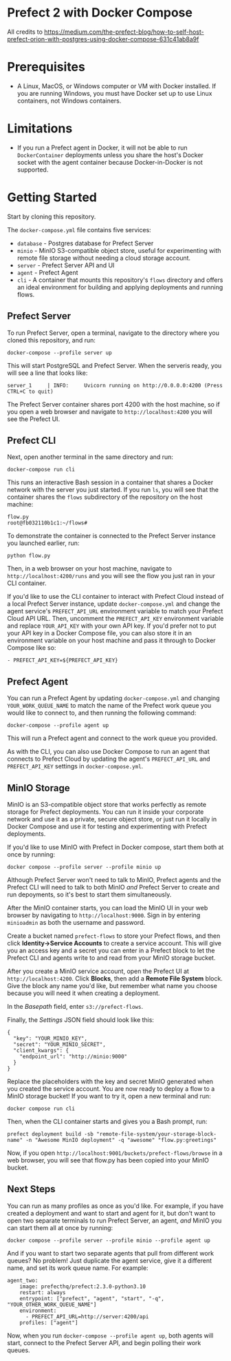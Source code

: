 # Prefect 2 with Docker Compose

All credits to 
https://medium.com/the-prefect-blog/how-to-self-host-prefect-orion-with-postgres-using-docker-compose-631c41ab8a9f

# Prerequisites

* A Linux, MacOS, or Windows computer or VM with Docker installed. If you are running Windows, you must have Docker set up to use Linux containers, not Windows containers.

# Limitations

* If you run a Prefect agent in Docker, it will not be able to run `DockerContainer` deployments unless you share the host's Docker socket with the agent container because Docker-in-Docker is not supported. 

# Getting Started

Start by cloning this repository.

The `docker-compose.yml` file contains five services:
* `database` - Postgres database for Prefect Server
* `minio` - MinIO S3-compatible object store, useful for experimenting with remote file storage without needing a cloud storage account.
* `server` - Prefect Server API and UI
* `agent` - Prefect Agent
* `cli` - A container that mounts this repository's `flows` directory and offers an ideal environment for building and applying deployments and running flows. 

## Prefect Server
To run Prefect Server, open a terminal, navigate to the directory where you cloned this repository, and run:

```
docker-compose --profile server up
```

This will start PostgreSQL and Prefect Server. When the serveris ready, you will see a line that looks like:

```
server_1     | INFO:     Uvicorn running on http://0.0.0.0:4200 (Press CTRL+C to quit)
```

The Prefect Server container shares port 4200 with the host machine, so if you open a web browser and navigate to `http://localhost:4200` you will see the Prefect UI.

## Prefect CLI

Next, open another terminal in the same directory and run:

```
docker-compose run cli
```

This runs an interactive Bash session in a container that shares a Docker network with the server you just started. If you run `ls`, you will see that the container shares the `flows` subdirectory of the repository on the host machine:

```
flow.py
root@fb032110b1c1:~/flows#
```

To demonstrate the container is connected to the Prefect Server instance you launched earlier, run:

```
python flow.py
```

Then, in a web browser on your host machine, navigate to `http://localhost:4200/runs` and you will see the flow you just ran in your CLI container.

If you'd like to use the CLI container to interact with Prefect Cloud instead of a local Prefect Server instance, update `docker-compose.yml` and change the agent service's `PREFECT_API_URL` environment variable to match your Prefect Cloud API URL. Then, uncomment the `PREFECT_API_KEY` environment variable and replace `YOUR_API_KEY` with your own API key. If you'd prefer not to put your API key in a Docker Compose file, you can also store it in an environment variable on your host machine and pass it through to Docker Compose like so:

```
- PREFECT_API_KEY=${PREFECT_API_KEY}
```

## Prefect Agent

You can run a Prefect Agent by updating `docker-compose.yml` and changing `YOUR_WORK_QUEUE_NAME` to match the name of the Prefect work queue you would like to connect to, and then running the following command:

```
docker-compose --profile agent up
```

This will run a Prefect agent and connect to the work queue you provided. 

As with the CLI, you can also use Docker Compose to run an agent that connects to Prefect Cloud by updating the agent's `PREFECT_API_URL` and `PREFECT_API_KEY` settings in `docker-compose.yml`.

## MinIO Storage

MinIO is an S3-compatible object store that works perfectly as remote storage for Prefect deployments. You can run it inside your corporate network and use it as a private, secure object store, or just run it locally in Docker Compose and use it for testing and experimenting with Prefect deployments. 

If you'd like to use MinIO with Prefect in Docker compose, start them both at once by running:

```
docker compose --profile server --profile minio up
```

Although Prefect Server won't need to talk to MinIO, Prefect agents and the Prefect CLI will need to talk to both MinIO _and_ Prefect Server to create and run depoyments, so it's best to start them simultaneously.

After the MinIO container starts, you can load the MinIO UI in your web browser by navigating to `http://localhost:9000`. Sign in by entering `minioadmin` as both the username and password. 

Create a bucket named `prefect-flows` to store your Prefect flows, and then click **Identity->Service Accounts** to create a service account. This will give you an access key and a secret you can enter in a Prefect block to let the Prefect CLI and agents write to and read from your MinIO storage bucket.

After you create a MinIO service account, open the Prefect UI at `http://localhost:4200`. Click **Blocks**, then add a **Remote File System** block. Give the block any name you'd like, but remember what name you choose because you will need it when creating a deployment. 

In the *Basepath* field, enter `s3://prefect-flows`.

Finally, the *Settings* JSON field should look like this:

```
{
  "key": "YOUR_MINIO_KEY",
  "secret": "YOUR_MINIO_SECRET",
  "client_kwargs": {
    "endpoint_url": "http://minio:9000"
  }
}
```
Replace the placeholders with the key and secret MinIO generated when you created the service account. You are now ready to deploy a flow to a MinIO storage bucket! If you want to try it, open a new terminal and run:

```
docker compose run cli
```

Then, when the CLI container starts and gives you a Bash prompt, run:

```
prefect deployment build -sb "remote-file-system/your-storage-block-name" -n "Awesome MinIO deployment" -q "awesome" "flow.py:greetings"
```

Now, if you open `http://localhost:9001/buckets/prefect-flows/browse` in a web browser, you will see that flow.py has been copied into your MinIO bucket.

## Next Steps

You can run as many profiles as once as you'd like. For example, if you have created a deployment and want to start and agent for it, but don't want to open two separate terminals to run Prefect Server, an agent, *and* MinIO you can start them all at once by running: 

```
docker compose --profile server --profile minio --profile agent up
```

And if you want to start two separate agents that pull from different work queues? No problem! Just duplicate the agent service, give it a different name, and set its work queue name. For example:

```
agent_two:
    image: prefecthq/prefect:2.3.0-python3.10
    restart: always
    entrypoint: ["prefect", "agent", "start", "-q", "YOUR_OTHER_WORK_QUEUE_NAME"]
    environment:
      - PREFECT_API_URL=http://server:4200/api
    profiles: ["agent"]
```
Now, when you run `docker-compose --profile agent up`, both agents will start, connect to the Prefect Server API, and begin polling their work queues.
